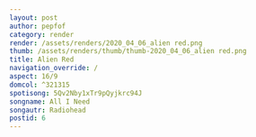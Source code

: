 ```yaml
---
layout: post
author: pepfof
category: render
render: /assets/renders/2020_04_06_alien red.png
thumb: /assets/renders/thumb/thumb-2020_04_06_alien red.png
title: Alien Red
navigation_override: /
aspect: 16/9
domcol: ^321315
spotisong: 5Qv2Nby1xTr9pQyjkrc94J
songname: All I Need
songautr: Radiohead
postid: 6
---
```


<!--USER BEGIN 1-->

<!--USER END 1-->

<!--more-->
<!--USER BEGIN 2-->

<!--USER END 2-->

